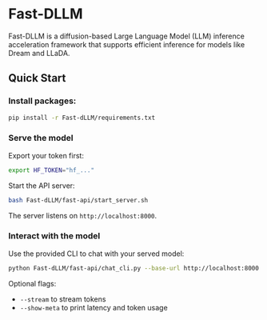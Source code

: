 # Fast-DLLM

Fast-DLLM is a diffusion-based Large Language Model (LLM) inference acceleration framework that supports efficient inference for models like Dream and LLaDA.

## Quick Start

### Install packages:
```bash
pip install -r Fast-dLLM/requirements.txt
```

### Serve the model

Export your token first:
```bash
export HF_TOKEN="hf_..."
```

Start the API server:
```bash
bash Fast-dLLM/fast-api/start_server.sh
```

The server listens on `http://localhost:8000`.

### Interact with the model

Use the provided CLI to chat with your served model:
```bash
python Fast-dLLM/fast-api/chat_cli.py --base-url http://localhost:8000 --model Salesforce/CoDA-v0-Instruct
```

Optional flags:
- `--stream` to stream tokens
- `--show-meta` to print latency and token usage

